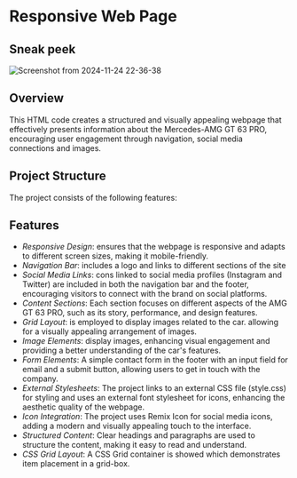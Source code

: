 #  Responsive Web Page

## Sneak peek
![Screenshot from 2024-11-24 22-36-38](https://github.com/user-attachments/assets/51c7a2d8-2937-47fe-96b8-1c3b1c19c9cf)

## Overview

This HTML code creates a structured and visually appealing webpage that effectively presents information about the Mercedes-AMG GT 63 PRO, encouraging user engagement through navigation, social media connections and images.

## Project Structure

The project consists of the following features:

## Features

- *Responsive Design*: ensures that the webpage is responsive and adapts to different screen sizes, making it mobile-friendly.
- *Navigation Bar*:  includes a logo and links to different sections of the site
- *Social Media Links*: cons linked to social media profiles (Instagram and Twitter) are included in both the navigation bar and the footer, encouraging visitors to connect with the brand on social platforms.
- *Content Sections*: Each section focuses on different aspects of the AMG GT 63 PRO, such as its story, performance, and design features.
- *Grid Layout*: is employed to display images related to the car. allowing for a visually appealing arrangement of images.
- *Image Elements*: display images, enhancing visual engagement and providing a better understanding of the car's features.
- *Form Elements*: A simple contact form in the footer with an input field for email and a submit button, allowing users to get in touch with the company.
- *External Stylesheets*: The project links to an external CSS file (style.css) for styling and uses an external font stylesheet for icons, enhancing the aesthetic quality of the webpage.
- *Icon Integration*: The project uses Remix Icon for social media icons, adding a modern and visually appealing touch to the interface.
- *Structured Content*: Clear headings and paragraphs are used to structure the content, making it easy to read and understand.
- *CSS Grid Layout*: A CSS Grid container is showed which demonstrates item placement in a grid-box.
